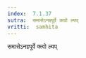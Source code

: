 ```yaml
---
index:  7.1.37
sutra:  समासेऽनज्ञ्पूर्वे क्त्वो ल्यप्
vritti:  samhita 
---
```


समासेऽनज्ञ्पूर्वे क्त्वो ल्यप्

